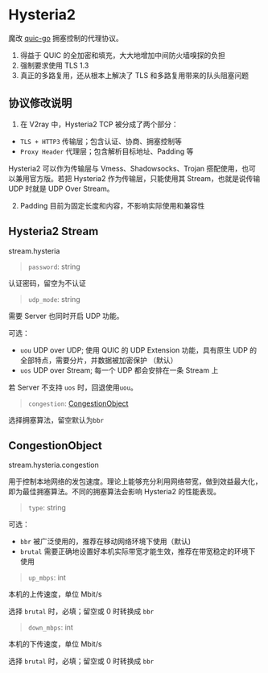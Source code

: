 # Hysteria2

魔改 [quic-go](https://github.com/quic-go/quic-go) 拥塞控制的代理协议。

1. 得益于 QUIC 的全加密和填充，大大地增加中间防火墙嗅探的负担
2. 强制要求使用 TLS 1.3
3. 真正的多路复用，还从根本上解决了 TLS 和多路复用带来的队头阻塞问题

## 协议修改说明

1. 在 V2ray 中，Hysteria2 TCP 被分成了两个部分：

- `TLS + HTTP3` 传输层；包含认证、协商、拥塞控制等
- `Proxy Header` 代理层；包含解析目标地址、Padding 等

Hysteria2 可以作为传输层与 Vmess、Shadowsocks、Trojan 搭配使用，也可以兼用官方版。若把 Hysteria2 作为传输层，只能使用其 Stream，也就是说传输 UDP 时就是 UDP Over Stream。

2. Padding 目前为固定长度和内容，不影响实际使用和兼容性

<!-- 3. 协商时增加了选择 UDP 模式 -->

<!-- ``` -->
<!-- :status: 233 HyOK -->
<!-- Hysteria-UDP: [true/false] -->
<!-- Hysteria-UDP-Mode: [string]     // 新增 -->
<!-- Hysteria-CC-RX: [uint/"auto"] -->
<!-- Hysteria-Padding: [string] -->
<!-- ``` -->

## Hysteria2 Stream

stream.hysteria

> `password`: string

认证密码，留空为不认证

> `udp_mode`: string

需要 Server 也同时开启 UDP 功能。

可选：

- `uou` UDP over UDP; 使用 QUIC 的 UDP Extension 功能，具有原生 UDP 的全部特点，需要分片，并数据被加密保护 （默认）
- `uos` UDP over Stream; 每一个 UDP 都会安排在一条 Stream 上

若 Server 不支持 `uos` 时，回退使用`uou`。

> `congestion`: [CongestionObject](#CongestionObject)

选择拥塞算法，留空默认为`bbr`

## CongestionObject

stream.hysteria.congestion

用于控制本地网络的发包速度。理论上能够充分利用网络带宽，做到效益最大化，即为最佳拥塞算法。不同的拥塞算法会影响 Hysteria2 的性能表现。

> `type`: string

可选：

- `bbr` 被广泛使用的，推荐在移动网络环境下使用（默认)
- `brutal` 需要正确地设置好本机实际带宽才能生效，推荐在带宽稳定的环境下使用

> `up_mbps`: int

本机的上传速度，单位 Mbit/s

选择 `brutal` 时，必填；留空或 0 时转换成 `bbr`

> `down_mbps`: int

本机的下传速度，单位 Mbit/s

选择 `brutal` 时，必填；留空或 0 时转换成 `bbr`
